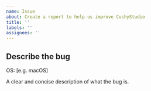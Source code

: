```yaml
---
name: Issue
about: Create a report to help us improve CushyStudio
title: ''
labels: ''
assignees: ''
---
```


## Describe the bug

OS: [e.g. macOS]

A clear and concise description of what the bug is.
